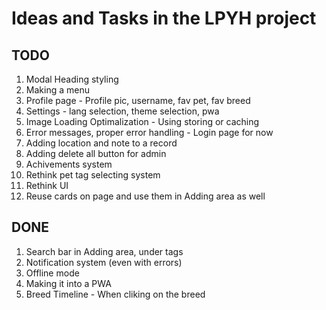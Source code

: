 # Ideas and Tasks in the LPYH project

## TODO

1. Modal Heading styling
1. Making a menu
1. Profile page - Profile pic, username, fav pet, fav breed
1. Settings - lang selection, theme selection, pwa
1. Image Loading Optimalization - Using storing or caching
1. Error messages, proper error handling - Login page for now
1. Adding location and note to a record
1. Adding delete all button for admin
1. Achivements system
1. Rethink pet tag selecting system
1. Rethink UI
1. Reuse cards on page and use them in Adding area as well

## DONE

1. Search bar in Adding area, under tags
1. Notification system (even with errors)
1. Offline mode
1. Making it into a PWA
1. Breed Timeline - When cliking on the breed